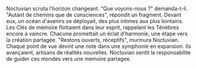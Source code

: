 Noctuvian scruta l'horizon changeant.
"Que voyons-nous ?" demanda-t-il.
"Autant de chemins que de consciences", répondit un fragment.
Devant eux, un océan d'avenirs se déployait,
des plus intimes aux plus lointains.
Les Clés de mémoire flottaient dans leur esprit, rappelant les Ténèbres encore à vaincre.
Chacune promettait un éclat d'harmonie, une étape vers la création partagée.
"Restons ouverts, réceptifs", murmura Noctuvian.
Chaque point de vue devint une note
dans une symphonie en expansion.
Ils avançaient, artisans de réalités nouvelles.
Noctuvian sentit la responsabilite de guider ces mondes vers une memoire partagee.
